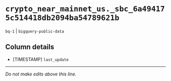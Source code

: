 # `crypto_near_mainnet_us._sbc_6a494175c514418db2094ba54789621b`
`bq-1` | `bigquery-public-data`

## Column details
* [TIMESTAMP] `last_update`

-------------------------------------------------------------------------------
*Do not make edits above this line.*
